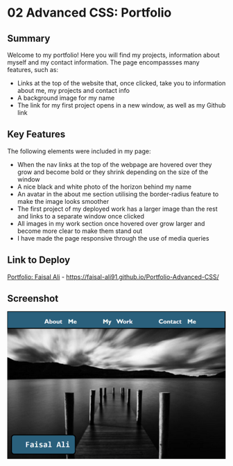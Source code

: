 # 02 Advanced CSS: Portfolio

## Summary

Welcome to my portfolio! Here you will find my projects, information about myself and my contact information.
The page encompassses many features, such as:

* Links at the top of the website that, once clicked, take you to information about me, my projects and contact info
* A background image for my name
* The link for my first project opens in a new window, as well as my Github link

## Key Features

The following elements were included in my page:

* When the nav links at the top of the webpage are hovered over they grow and become bold or they shrink depending on the size of the window
* A nice black and white photo of the horizon behind my name
* An avatar in the about me section utilising the border-radius feature to make the image looks smoother
* The first project of my deployed work has a larger image than the rest and links to a separate window once clicked
* All images in my work section once hovered over grow larger and become more clear to make them stand out
* I have made the page responsive through the use of media queries

## Link to Deploy

[Portfolio: Faisal Ali](https://faisal-ali91.github.io/Portfolio-Advanced-CSS/) - https://faisal-ali91.github.io/Portfolio-Advanced-CSS/

## Screenshot

![Screenshot of my website](./assets/images/portfolio-image.png)

